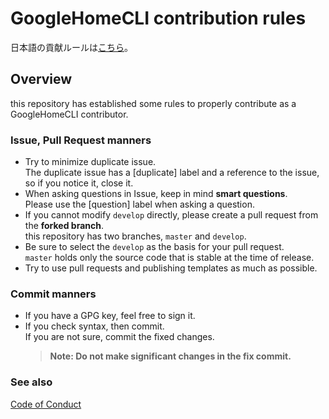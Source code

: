 # GoogleHomeCLI contribution rules

日本語の貢献ルールは[こちら](CONTRIBUTING.md)。

## Overview

this repository has established some rules to properly contribute as a GoogleHomeCLI contributor.   

### Issue, Pull Request manners

- Try to minimize duplicate issue.  
  The duplicate issue has a \[duplicate\] label and a reference to the issue, so if you notice it, close it.
- When asking questions in Issue, keep in mind **smart questions**.  
  Please use the \[question\] label when asking a question.
- If you cannot modify `develop` directly, please create a pull request from the **forked branch**.  
  this repository has two branches, `master` and `develop`.
- Be sure to select the `develop` as the basis for your pull request.  
  `master` holds only the source code that is stable at the time of release.
- Try to use pull requests and publishing templates as much as possible.  

### Commit manners

- If you have a GPG key, feel free to sign it.
- If you check syntax, then commit.  
  If you are not sure, commit the fixed changes.
  > **Note: Do not make significant changes in the fix commit.**

### See also

[Code of Conduct](CODE_OF_CONDUCT.md)
